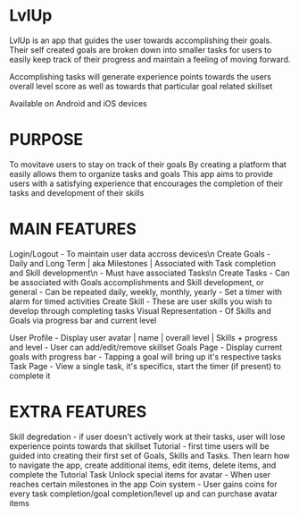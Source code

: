 # LvlUp

LvlUp is an app that guides the user towards accomplishing their goals. Their self created goals are broken down into smaller tasks for users to easily keep track of their progress and maintain a feeling of moving forward. 

Accomplishing tasks will generate experience points towards the users overall level score as well as towards that particular goal related skillset

Available on Android and iOS devices

# PURPOSE
To movitave users to stay on track of their goals 
By creating a platform that easily allows them to organize tasks and goals 
This app aims to provide users with a satisfying experience that encourages the completion of their tasks and development of their skills

# MAIN FEATURES
Login/Logout - To maintain user data accross devices\n
Create Goals - Daily and Long Term | aka Milestones | Associated with Task completion and Skill development\n
             - Must have associated Tasks\n
Create Tasks - Can be associated with Goals accomplishments and Skill development, or general
             - Can be repeated daily, weekly, monthly, yearly
             - Set a timer with alarm for timed activities
Create Skill - These are user skills you wish to develop through completing tasks
Visual Representation - Of Skills and Goals via progress bar and current level

User Profile - Display user avatar | name | overall level | Skills + progress and level
             - User can add/edit/remove skillset
Goals Page - Display current goals with progress bar 
           - Tapping a goal will bring up it's respective tasks
Task Page - View a single task, it's specifics, start the timer (if present) to complete it


# EXTRA FEATURES
Skill degredation - if user doesn't actively work at their tasks, user will lose experience points towards that skillset
Tutorial - first time users will be guided into creating their first set of Goals, Skills and Tasks. Then learn how to navigate the app, create additional items, edit items, delete items, and complete the Tutorial Task
Unlock special items for avatar - When user reaches certain milestones in the app
Coin system - User gains coins for every task completion/goal completion/level up and can purchase avatar items
